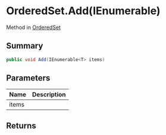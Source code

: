# OrderedSet.Add(IEnumerable<T>)

Method in [OrderedSet](/api/csharp/yarn.compiler.upgrader.orderedset.md)

## Summary



```csharp
public void Add(IEnumerable<T> items)
```

## Parameters

|Name|Description|
|:---|:---|
|items||

## Returns



